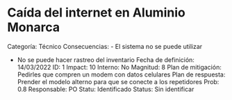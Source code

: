 # Caída del internet en Aluminio Monarca

Categoría: Técnico
Consecuencias: - El sistema no se puede utilizar
- No se puede hacer rastreo del inventario
Fecha de definición: 14/03/2022
ID: 1
Impact: 10
Interno: No
Magnitud: 8
Plan de mitigación: Pedirles que compren un modem con datos celulares
Plan de respuesta: Prender el modelo alterno para que se conecte a los repetidores
Prob: 0.8
Responsable: PO
Statu: Identificado
Status: Sin identificar